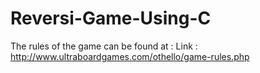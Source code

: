 # Reversi-Game-Using-C
The rules of the game can be found at :
Link : http://www.ultraboardgames.com/othello/game-rules.php
